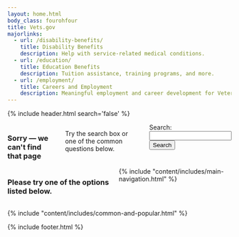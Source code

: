 ```yaml
---
layout: home.html
body_class: fourohfour
title: Vets.gov
majorlinks:
  - url: /disability-benefits/
    title: Disability Benefits
    description: Help with service-related medical conditions.
  - url: /education/
    title: Education Benefits
    description: Tuition assistance, training programs, and more.
  - url: /employment/
    title: Careers and Employment
    description: Meaningful employment and career development for Veterans and their families.
---
```

{% include header.html search='false' %}
<div id="content" class="interior">
  <div class="main home" role="main">
    <div class="section three">
      <div class="primary">
        <div class="row">
          <div class="small-12 medium-10 medium-offset-1 columns text-center usa-content">
            <h3>Sorry — we can't find that page</h3>
            <p>
              Try the search box or one of the common questions below.
            </p>
            <div class="call-out">
              <form accept-charset="UTF-8" action="https://search.vets.gov/search" id="search_form" class="full-width" method="get">
                <div style="margin:0;padding:0;display:inline">
                  <input name="utf8" type="hidden" value="&#x2713;" /></div>
                <input id="affiliate" name="affiliate" type="hidden" value="vets.gov_search" />
                <label for="mobile-query">Search:</label>
                <div class="row collapse">
                  <div class="small-9 columns">
                    <input autocomplete="off" class="usagov-search-autocomplete full-width" id="mobile-query" name="query" type="text" />
                  </div>
                  <div class="small-3 columns">
                    <input name="commit" type="submit" value="Search" />
                  </div>
                </div>
              </form>
            </div>
          </div>
        </div>
      </div>
    </div>
  </div>

<div class="main home" role="main">

  <div class="section main-menu">
    <div class="row">
      <div class="small-12 columns">
        <h3>Please try one of the options listed below.</h3>
        {% include "content/includes/main-navigation.html" %}
      </div>
    </div>
  </div>

  {% include "content/includes/common-and-popular.html" %}
</div>
{% include footer.html %}
<script>
  var usasearch_config = { siteHandle:"vets.gov_search" };
  var script = document.createElement("script");
  script.src = "https://search.usa.gov/javascripts/remote.loader.js";
  document.getElementsByTagName("head")[0].appendChild(script);
</script>
